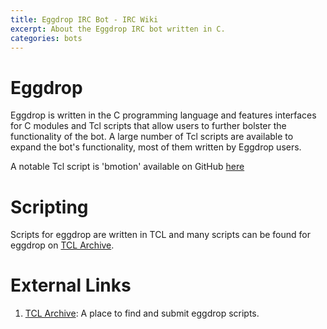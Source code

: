 ```yaml
---
title: Eggdrop IRC Bot - IRC Wiki
excerpt: About the Eggdrop IRC bot written in C.
categories: bots
---
```

# Eggdrop

Eggdrop is written in the C programming language and features interfaces for C modules and Tcl scripts that allow users to further bolster the functionality of the bot. A large number of Tcl scripts are available to expand the bot's functionality, most of them written by Eggdrop users.

A notable Tcl script is 'bmotion' available on GitHub [here](https://github.com/jamesoff/bmotion)

# Scripting
Scripts for eggdrop are written in TCL and many scripts can be found for eggdrop on [TCL Archive](http://tclarchive.org).

# External Links
1. [TCL Archive](http://tclarchive.org): A place to find and submit eggdrop scripts.